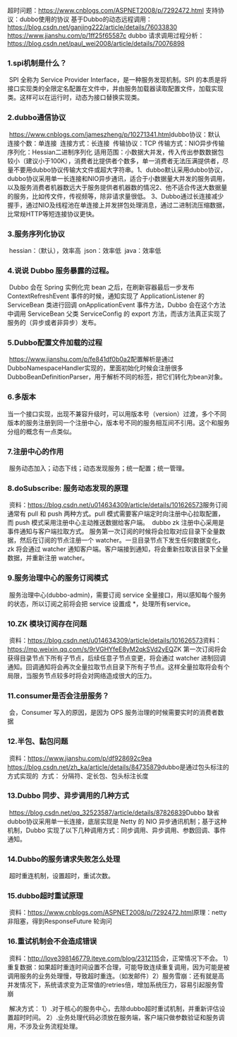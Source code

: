 超时问题：https://www.cnblogs.com/ASPNET2008/p/7292472.html
支持协议：dubbo使用的协议
基于Dubbo的动态远程调用：https://blog.csdn.net/ganjing222/article/details/76033830
	https://www.jianshu.com/p/1ff25f65587c
dubbo 请求调用过程分析：https://blog.csdn.net/paul_wei2008/article/details/70076898

### 1.spi机制是什么？

​	SPI 全称为 Service Provider Interface，是一种服务发现机制。SPI 的本质是将接口实现类的全限定名配置在文件中，并由服务加载器读取配置文件，加载实现类。这样可以在运行时，动态为接口替换实现类。
​	

### 2.dubbo通信协议

​	https://www.cnblogs.com/jameszheng/p/10271341.html
​	dubbo协议：默认
​		连接个数：单连接
​		连接方式：长连接
​		传输协议：TCP
​		传输方式：NIO异步传输
​		序列化：Hessian二进制序列化
​		适用范围：小数据大并发，传入传出参数数据包较小（建议小于100K），消费者比提供者个数多，单一消费者无法压满提供者，尽量不要用dubbo协议传输大文件或超大字符串。
​		1、dubbo默认采用dubbo协议，dubbo协议采用单一长连接和NIO异步通讯，适合于小数据量大并发的服务调用，以及服务消费者机器数远大于服务提供者机器数的情况
​		2、他不适合传送大数据量的服务，比如传文件，传视频等，除非请求量很低。
​		3、Dubbo通过长连接减少握手，通过NIO及线程池在单连接上并发拼包处理消息，通过二进制流压缩数据，比常规HTTP等短连接协议更快。

### 3.服务序列化协议

​	hessian：（默认），效率高
​	json：效率低
​	java：效率低

### 4.说说 Dubbo 服务暴露的过程。	

​		Dubbo 会在 Spring 实例化完 bean 之后，在刷新容器最后一步发布 ContextRefreshEvent 事件的时候，通知实现了 ApplicationListener 的 ServiceBean 类进行回调 onApplicationEvent 事件方法，Dubbo 会在这个方法中调用 ServiceBean 父类 ServiceConfig 的 export 方法，而该方法真正实现了服务的（异步或者非异步）发布。

### 5.Dubbo配置文件加载的过程

​		https://www.jianshu.com/p/fe841df0b0a2
​		配置解析是通过DubboNamespaceHandler实现的，里面初始化时候会注册很多DubboBeanDefinitionParser，用于解析不同的标签，把它们转化为bean对象。

### 6.多版本

​	当一个接口实现，出现不兼容升级时，可以用版本号（version）过渡，多个不同版本的服务注册到同一个注册中心，版本号不同的服务相互间不引用。这个和服务分组的概念有一点类似。

### 7.注册中心的作用

​	服务动态加入；动态下线；动态发现服务；统一配置；统一管理。

### 8.doSubscribe: 服务动态发现的原理

​	资料：https://blog.csdn.net/u014634309/article/details/101626573
​	服务订阅通常有 pull 和 push 两种方式。pull 模式需要客户端定时向注册中心拉取配置，而 push 模式采用注册中心主动推送数据给客户端。
​	dubbo zk 注册中心采用是事件通知与客户端拉取方式。
​	服务第一次订阅的时候将会拉取对应目录下全量数据，然后在订阅的节点注册一个 watcher。一旦目录节点下发生任何数据变化，zk 将会通过 watcher 通知客户端。客户端接到通知，将会重新拉取该目录下全量数据，并重新注册 watcher。

### 9.服务治理中心的服务订阅模式

​	服务治理中心(dubbo-admin)，需要订阅 service 全量接口，用以感知每个服务的状态，所以订阅之前将会把 service 设置成 *，处理所有service。

### 10.ZK 模块订阅存在问题

​	资料：https://blog.csdn.net/u014634309/article/details/101626573
​	资料：https://mp.weixin.qq.com/s/9rVGHYfeE8yM2qkSVd2yEQ
​	ZK 第一次订阅将会获得目录节点下所有子节点，后续任意子节点变更，将会通过 watcher 进制回调通知。回调通知将会再次全量拉取节点目录下所有子节点。这样全量拉取将会有个局限，当服务节点较多时将会对网络造成很大的压力。

### 11.consumer是否会注册服务？

​	会，Consumer 写入的原因，是因为 OPS 服务治理的时候需要实时的消费者数据

### 12.半包、黏包问题

​	资料：https://www.jianshu.com/p/df928692c9ea
​		https://blog.csdn.net/zh_ka/article/details/84735879
​	dubbo是通过包头标注的方式实现的
​	方式：
​		分隔符、定长包、包头标注长度

### 13.Dubbo 同步、异步调用的几种方式

​	https://blog.csdn.net/qq_32523587/article/details/87826839
​	Dubbo 缺省dubbo协议采用单一长连接，底层实现是 Netty 的 NIO 异步通讯机制；基于这种机制，Dubbo 实现了以下几种调用方式：同步调用、异步调用、参数回调、事件通知。

### 14.Dubbo的服务请求失败怎么处理

​	超时重连机制，设置超时，重试次数。

### 15.dubbo超时重试原理

​	资料：https://www.cnblogs.com/ASPNET2008/p/7292472.html
​	原理：netty非阻塞，得到ResponseFuture 轮询问

### 16.重试机制会不会造成错误 

​	资料：http://love398146779.iteye.com/blog/2312115
​	会，正常情况下不会。
​		1）重复数据：如果超时重连时间设置不合理，可能导致连续重复调用，因为可能是被调用服务的业务处理慢，导致超时重连。（如发邮件）
​		2）服务雪崩：还有就是高并发情况下，系统请求变为正常值的retries倍，增加系统压力，容易引起服务雪崩

​	解决方式：
​		1）.对于核心的服务中心，去除dubbo超时重试机制，并重新评估设置超时时间。
​		2）.业务处理代码必须放在服务端，客户端只做参数验证和服务调用，不涉及业务流程处理。



​	